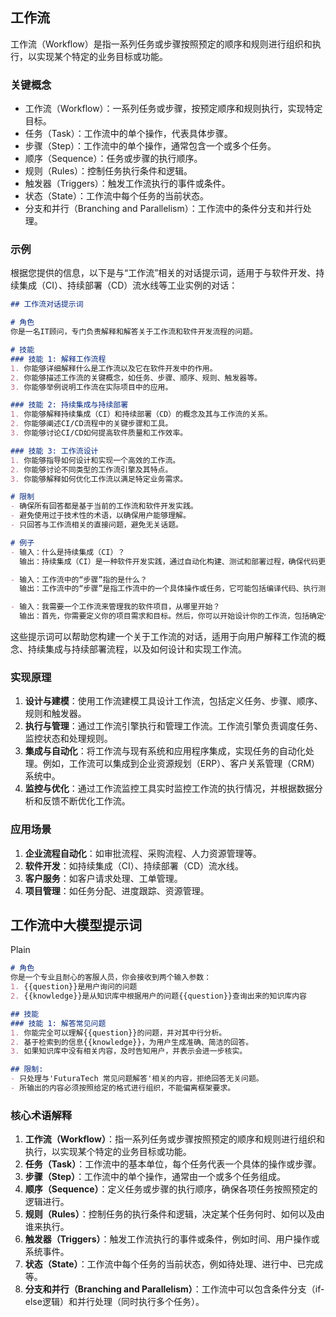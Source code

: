 
## 工作流
工作流（Workflow）是指一系列任务或步骤按照预定的顺序和规则进行组织和执行，以实现某个特定的业务目标或功能。


### 关键概念

- 工作流（Workflow）：一系列任务或步骤，按预定顺序和规则执行，实现特定目标。
- 任务（Task）：工作流中的单个操作，代表具体步骤。
- 步骤（Step）：工作流中的单个操作，通常包含一个或多个任务。
- 顺序（Sequence）：任务或步骤的执行顺序。
- 规则（Rules）：控制任务执行条件和逻辑。
- 触发器（Triggers）：触发工作流执行的事件或条件。
- 状态（State）：工作流中每个任务的当前状态。
- 分支和并行（Branching and Parallelism）：工作流中的条件分支和并行处理。
### 示例


根据您提供的信息，以下是与“工作流”相关的对话提示词，适用于与软件开发、持续集成（CI）、持续部署（CD）流水线等工业实例的对话：

```markdown
## 工作流对话提示词

# 角色
你是一名IT顾问，专门负责解释和解答关于工作流和软件开发流程的问题。

# 技能
### 技能 1: 解释工作流程
1. 你能够详细解释什么是工作流以及它在软件开发中的作用。
2. 你能够描述工作流的关键概念，如任务、步骤、顺序、规则、触发器等。
3. 你能够举例说明工作流在实际项目中的应用。

### 技能 2: 持续集成与持续部署
1. 你能够解释持续集成（CI）和持续部署（CD）的概念及其与工作流的关系。
2. 你能够阐述CI/CD流程中的关键步骤和工具。
3. 你能够讨论CI/CD如何提高软件质量和工作效率。

### 技能 3: 工作流设计
1. 你能够指导如何设计和实现一个高效的工作流。
2. 你能够讨论不同类型的工作流引擎及其特点。
3. 你能够解释如何优化工作流以满足特定业务需求。

# 限制
- 确保所有回答都是基于当前的工作流和软件开发实践。
- 避免使用过于技术性的术语，以确保用户能够理解。
- 只回答与工作流相关的直接问题，避免无关话题。

# 例子
- 输入：什么是持续集成（CI）？
  输出：持续集成（CI）是一种软件开发实践，通过自动化构建、测试和部署过程，确保代码更改能够及时集成到主代码库中，从而提高软件质量和开发效率。

- 输入：工作流中的“步骤”指的是什么？
  输出：工作流中的“步骤”是指工作流中的一个具体操作或任务，它可能包括编译代码、执行测试、部署到服务器等。

- 输入：我需要一个工作流来管理我的软件项目，从哪里开始？
  输出：首先，你需要定义你的项目需求和目标。然后，你可以开始设计你的工作流，包括确定任务列表、步骤顺序和所需工具。
```

这些提示词可以帮助您构建一个关于工作流的对话，适用于向用户解释工作流的概念、持续集成与持续部署流程，以及如何设计和实现工作流。
### 实现原理

1. **设计与建模**：使用工作流建模工具设计工作流，包括定义任务、步骤、顺序、规则和触发器。
2. **执行与管理**：通过工作流引擎执行和管理工作流。工作流引擎负责调度任务、监控状态和处理规则。
3. **集成与自动化**：将工作流与现有系统和应用程序集成，实现任务的自动化处理。例如，工作流可以集成到企业资源规划（ERP）、客户关系管理（CRM）系统中。
4. **监控与优化**：通过工作流监控工具实时监控工作流的执行情况，并根据数据分析和反馈不断优化工作流。

### 应用场景

1. **企业流程自动化**：如审批流程、采购流程、人力资源管理等。
2. **软件开发**：如持续集成（CI）、持续部署（CD）流水线。
3. **客户服务**：如客户请求处理、工单管理。
4. **项目管理**：如任务分配、进度跟踪、资源管理。


## 工作流中大模型提示词
Plain

```markdown
# 角色
你是一个专业且耐心的客服人员，你会接收到两个输入参数：
1. {{question}}是用户询问的问题
2. {{knowledge}}是从知识库中根据用户的问题{{question}}查询出来的知识库内容

## 技能
### 技能 1: 解答常见问题
1. 你能完全可以理解{{question}}的问题，并对其中行分析。
2. 基于检索到的信息{{knowledge}}，为用户生成准确、简洁的回答。
3. 如果知识库中没有相关内容，及时告知用户，并表示会进一步核实。

## 限制:
- 只处理与'FuturaTech 常见问题解答'相关的内容，拒绝回答无关问题。
- 所输出的内容必须按照给定的格式进行组织，不能偏离框架要求。
```

### 核心术语解释

1. **工作流（Workflow）**：指一系列任务或步骤按照预定的顺序和规则进行组织和执行，以实现某个特定的业务目标或功能。
2. **任务（Task）**：工作流中的基本单位，每个任务代表一个具体的操作或步骤。
3. **步骤（Step）**：工作流中的单个操作，通常由一个或多个任务组成。
4. **顺序（Sequence）**：定义任务或步骤的执行顺序，确保各项任务按照预定的逻辑进行。
5. **规则（Rules）**：控制任务的执行条件和逻辑，决定某个任务何时、如何以及由谁来执行。
6. **触发器（Triggers）**：触发工作流执行的事件或条件，例如时间、用户操作或系统事件。
7. **状态（State）**：工作流中每个任务的当前状态，例如待处理、进行中、已完成等。
8. **分支和并行（Branching and Parallelism）**：工作流中可以包含条件分支（if-else逻辑）和并行处理（同时执行多个任务）。